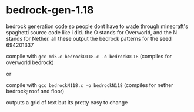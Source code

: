 # bedrock-gen-1.18
bedrock generation code so people dont have to wade through minecraft's spaghetti source code like i did. the O stands for Overworld, and the N stands for Nether. all these output the bedrock patterns for the seed 694201337

compile with `gcc md5.c bedrockO118.c -o bedrockO118` (compiles for overworld bedrock)

or

compile with `gcc bedrockN118.c -o bedrockN118` (compiles for nether bedrock; roof and floor)

outputs a grid of text but its pretty easy to change
